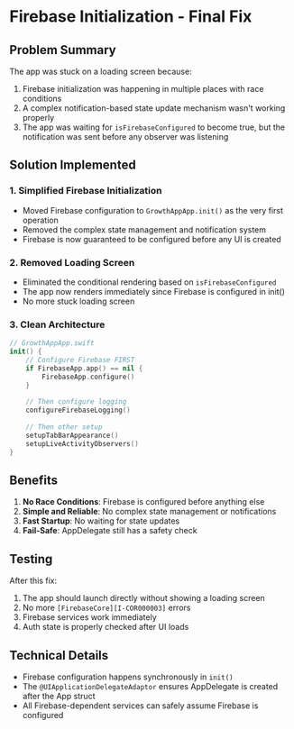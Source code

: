 # Firebase Initialization - Final Fix

## Problem Summary
The app was stuck on a loading screen because:
1. Firebase initialization was happening in multiple places with race conditions
2. A complex notification-based state update mechanism wasn't working properly
3. The app was waiting for `isFirebaseConfigured` to become true, but the notification was sent before any observer was listening

## Solution Implemented

### 1. Simplified Firebase Initialization
- Moved Firebase configuration to `GrowthAppApp.init()` as the very first operation
- Removed the complex state management and notification system
- Firebase is now guaranteed to be configured before any UI is created

### 2. Removed Loading Screen
- Eliminated the conditional rendering based on `isFirebaseConfigured`
- The app now renders immediately since Firebase is configured in init()
- No more stuck loading screen

### 3. Clean Architecture
```swift
// GrowthAppApp.swift
init() {
    // Configure Firebase FIRST
    if FirebaseApp.app() == nil {
        FirebaseApp.configure()
    }
    
    // Then configure logging
    configureFirebaseLogging()
    
    // Then other setup
    setupTabBarAppearance()
    setupLiveActivityObservers()
}
```

## Benefits
1. **No Race Conditions**: Firebase is configured before anything else
2. **Simple and Reliable**: No complex state management or notifications
3. **Fast Startup**: No waiting for state updates
4. **Fail-Safe**: AppDelegate still has a safety check

## Testing
After this fix:
1. The app should launch directly without showing a loading screen
2. No more `[FirebaseCore][I-COR000003]` errors
3. Firebase services work immediately
4. Auth state is properly checked after UI loads

## Technical Details
- Firebase configuration happens synchronously in `init()`
- The `@UIApplicationDelegateAdaptor` ensures AppDelegate is created after the App struct
- All Firebase-dependent services can safely assume Firebase is configured